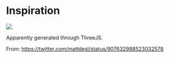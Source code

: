 # Inspiration

![](https://db-feed.s3.amazonaws.com/legacy/DJiPI5zXgAAGP1S-1505323030683.jpg:large)

Apparently generated through ThreeJS.

From: https://twitter.com/mattdesl/status/907632988523032578